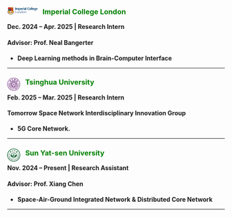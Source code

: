 ### <img src="./static/assets/img/ic.png"  alt="IC" align='left' width=70 /> $~~$  <span style="color: green;">**Imperial College London**</span>
**Dec. 2024 – Apr. 2025 | Research Intern** 
#### **Advisor: Prof. Neal Bangerter**
- **Deep Learning methods in Brain-Computer Interface**

---

### <img src="./static/assets/img/thu.png"  alt="thu" align='left' width=30 /> $~~$ <span style="color: green;">**Tsinghua University**</span> 
**Feb. 2025 – Mar. 2025 | Research Intern**
#### **Tomorrow Space Network Interdisciplinary Innovation Group**
- **5G Core Network.**

---
### <img src="./static/assets/img/sysu_logo.png"  alt="sysu" align='left' width=30 /> $~~$ <span style="color: green;">**Sun Yat-sen University**</span> 
**Nov. 2024 – Present | Research Assistant**
#### **Advisor: Prof. Xiang Chen**
- **Space-Air-Ground Integrated Network & Distributed Core Network**

---